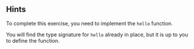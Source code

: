 ## Hints

To complete this exercise, you need to implement the `hello` function.

You will find the type signature for `hello` already in place,
but it is up to you to define the function.
